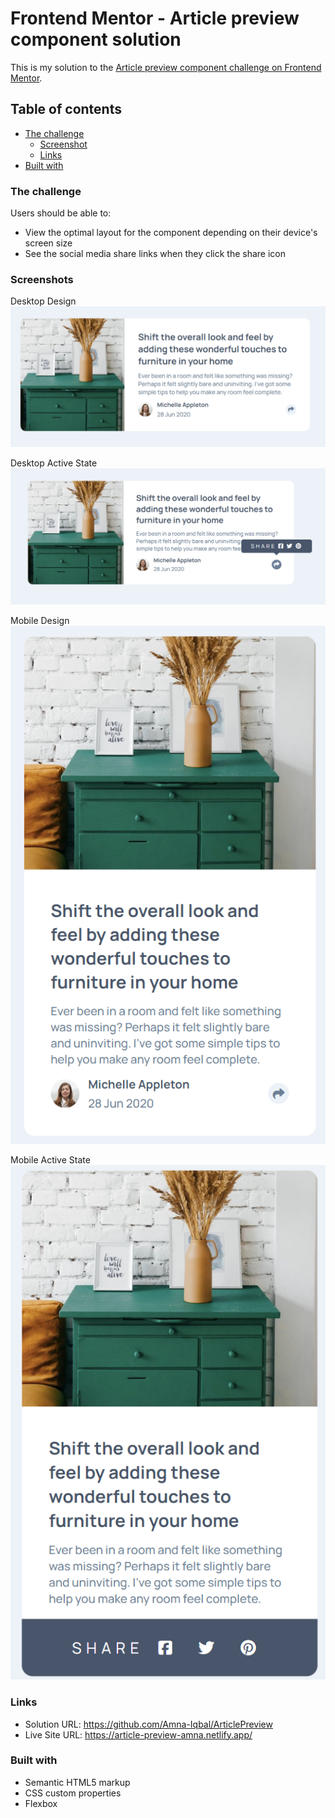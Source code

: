 # Frontend Mentor - Article preview component solution

This is my solution to the [Article preview component challenge on Frontend Mentor](https://www.frontendmentor.io/challenges/article-preview-component-dYBN_pYFT).

## Table of contents

- [The challenge](#the-challenge)
  - [Screenshot](#screenshot)
  - [Links](#links)
- [Built with](#built-with)


### The challenge

Users should be able to:

- View the optimal layout for the component depending on their device's screen size
- See the social media share links when they click the share icon

### Screenshots
Desktop Design 
![alt text](./images/solDesign.png)

Desktop Active State 
![alt text](./images/solActiveState.png)

Mobile Design
![alt text](./images/MobileDesignSol.png)

Mobile Active State 
![alt text](./images/mobileActiveSol.png)

### Links

- Solution URL: https://github.com/Amna-Iqbal/ArticlePreview
- Live Site URL: https://article-preview-amna.netlify.app/

### Built with

- Semantic HTML5 markup
- CSS custom properties
- Flexbox

